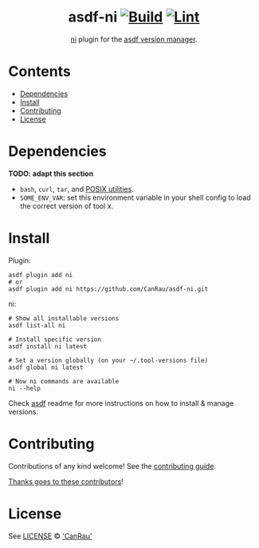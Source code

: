 <div align="center">

# asdf-ni [![Build](https://github.com/CanRau/asdf-ni/actions/workflows/build.yml/badge.svg)](https://github.com/CanRau/asdf-ni/actions/workflows/build.yml) [![Lint](https://github.com/CanRau/asdf-ni/actions/workflows/lint.yml/badge.svg)](https://github.com/CanRau/asdf-ni/actions/workflows/lint.yml)

[ni](antfu/ni) plugin for the [asdf version manager](https://asdf-vm.com).

</div>

# Contents

- [Dependencies](#dependencies)
- [Install](#install)
- [Contributing](#contributing)
- [License](#license)

# Dependencies

**TODO: adapt this section**

- `bash`, `curl`, `tar`, and [POSIX utilities](https://pubs.opengroup.org/onlinepubs/9699919799/idx/utilities.html).
- `SOME_ENV_VAR`: set this environment variable in your shell config to load the correct version of tool x.

# Install

Plugin:

```shell
asdf plugin add ni
# or
asdf plugin add ni https://github.com/CanRau/asdf-ni.git
```

ni:

```shell
# Show all installable versions
asdf list-all ni

# Install specific version
asdf install ni latest

# Set a version globally (on your ~/.tool-versions file)
asdf global ni latest

# Now ni commands are available
ni --help
```

Check [asdf](https://github.com/asdf-vm/asdf) readme for more instructions on how to
install & manage versions.

# Contributing

Contributions of any kind welcome! See the [contributing guide](contributing.md).

[Thanks goes to these contributors](https://github.com/CanRau/asdf-ni/graphs/contributors)!

# License

See [LICENSE](LICENSE) © ['CanRau'](https://github.com/CanRau/)
